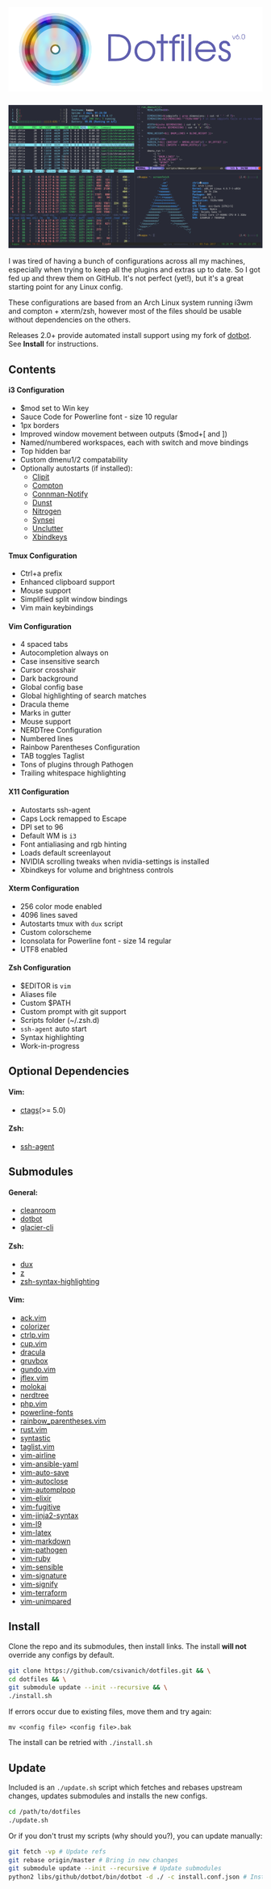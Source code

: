 ![Header](libs/images/6_0_header.png)
========

![Screenshot](libs/images/6_1.png)

I was tired of having a bunch of configurations across all my machines, especially when trying to keep all the plugins and extras up to date. So I got fed up and threw them on GitHub. It's not perfect (yet!), but it's a great starting point for any Linux config.

These configurations are based from an Arch Linux system running i3wm and compton + xterm/zsh, however most of the files should be usable without dependencies on the others.

Releases 2.0+ provide automated install support using my fork of [dotbot](https://github.com/anishathalye/dotbot). See **Install** for instructions.

Contents
-----

#### i3 Configuration

- $mod set to Win key
- Sauce Code for Powerline font - size 10 regular
- 1px borders
- Improved window movement between outputs (\$mod+\[ and \])
- Named/numbered workspaces, each with switch and move bindings
- Top hidden bar
- Custom dmenu1/2 compatability
- Optionally autostarts (if installed):
  - [Clipit](http://sourceforge.net/projects/gtkclipit/)
  - [Compton](https://github.com/chjj/compton)
  - [Connman-Notify](https://github.com/wavexx/connman-notify)
  - [Dunst](http://knopwob.org/dunst/index.html)
  - [Nitrogen](http://projects.l3ib.org/nitrogen/)
  - [Synsei](https://github.com/csivanich/synsei)
  - [Unclutter](http://ftp.x.org/contrib/utilities/unclutter-8.README)
  - [Xbindkeys](http://www.nongnu.org/xbindkeys/xbindkeys.html)

#### Tmux Configuration
 - Ctrl+a prefix
 - Enhanced clipboard support
 - Mouse support
 - Simplified split window bindings
 - Vim main keybindings

#### Vim Configuration
- 4 spaced tabs
- Autocompletion always on
- Case insensitive search
- Cursor crosshair
- Dark background
- Global config base
- Global highlighting of search matches
- Dracula theme
- Marks in gutter
- Mouse support
- NERDTree Configuration
- Numbered lines
- Rainbow Parentheses Configuration
- TAB toggles Taglist
- Tons of plugins through Pathogen
- Trailing whitespace highlighting

#### X11 Configuration

- Autostarts ssh-agent
- Caps Lock remapped to Escape
- DPI set to 96
- Default WM is `i3`
- Font antialiasing and rgb hinting
- Loads default screenlayout
- NVIDIA scrolling tweaks when nvidia-settings is installed
- Xbindkeys for volume and brightness controls

#### Xterm Configuration

- 256 color mode enabled
- 4096 lines saved
- Autostarts tmux with `dux` script
- Custom colorscheme
- Iconsolata for Powerline font - size 14 regular
- UTF8 enabled

#### Zsh Configuration

- $EDITOR is `vim`
- Aliases file
- Custom $PATH
- Custom prompt with git support
- Scripts folder (~/.zsh.d)
- `ssh-agent` auto start
- Syntax highlighting
- Work-in-progress

Optional Dependencies
-----

#### Vim:
- [ctags](http://ctags.sourceforge.net/)(>= 5.0)

#### Zsh:
- [ssh-agent](https://en.wikipedia.org/wiki/Ssh-agent)

Submodules
-----

#### General:
- [cleanroom](https://github.com/csivanich/cleanroom)
- [dotbot](https://github.com/anishathalye/dotbot)
- [glacier-cli](https://github.com/csivanich/glacier-cli)

#### Zsh:
- [dux](https://github.com/csivanich/dux)
- [z](https://github.com/rupa/z)
- [zsh-syntax-highlighting](https://github.com/zsh-users/zsh-syntax-highlighting)

#### Vim:
- [ack.vim](https://github.com/mileszs/ack.vim)
- [colorizer](https://github.com/lilydjwg/colorizer)
- [ctrlp.vim](https://github.com/kien/ctrlp.vim)
- [cup.vim](https://github.com/vim-scripts/cup.vim)
- [dracula](https://github.com/dracula/vim)
- [gruvbox](https://github.com/morhetz/gruvbox)
- [gundo.vim](https://github.com/sjl/gundo.vim/)
- [jflex.vim](jflex.de/vim.html)
- [molokai](https://github.com/tomasr/molokai)
- [nerdtree](https://github.com/scrooloose/nerdtree)
- [php.vim](https://github.com/StanAngeloff/php.vim)
- [powerline-fonts](https://github.com/Lokaltog/powerline-fonts)
- [rainbow_parentheses.vim](https://github.com/kien/rainbow_parentheses.vim)
- [rust.vim](https://github.com/wting/rust.vim)
- [syntastic](https://github.com/scrooloose/syntastic)
- [taglist.vim](https://github.com/vim-scripts/taglist.vim)
- [vim-airline](https://github.com/bling/vim-airline)
- [vim-ansible-yaml](https://github.com/vim-ansible-yaml)
- [vim-auto-save](https://github.com/vim-scripts/vim-auto-save)
- [vim-autoclose](https://github.com/Townk/vim-autoclose.git)
- [vim-automplpop](http://www.vim.org/scripts/script.php?script_id=1879)
- [vim-elixir](https://github.com/elixir-lang/vim-elixir)
- [vim-fugitive](https://github.com/tpope/vim-fugitive)
- [vim-jinja2-syntax](https://github.com/Glench/Vim-Jinja2-Syntax)
- [vim-l9](https://github.com/eparreno/vim-l9)
- [vim-latex](https://github.com/lervag/vim-latex)
- [vim-markdown](https://github.com/tpope/vim-markdown)
- [vim-pathogen](https://github.com/tpope/vim-pathogen)
- [vim-ruby](https://github.com/vim-ruby/vim-ruby)
- [vim-sensible](https://github.com/tpope/vim-sensible)
- [vim-signature](https://github.com/kshenoy/vim-signature)
- [vim-signify](https://github.com/mhinz/vim-signify)
- [vim-terraform](https://github.com/hashivim/vim-terraform)
- [vim-unimpared](https://github.com/tpope/vim-unimpaired)

Install
-----
Clone the repo and its submodules, then install links.
The install **will not** override any configs by default.

```sh
git clone https://github.com/csivanich/dotfiles.git && \
cd dotfiles && \
git submodule update --init --recursive && \
./install.sh
```

If errors occur due to existing files, move them and try again:

```
mv <config file> <config file>.bak
```

The install can be retried with `./install.sh`

Update
-----

Included is an `./update.sh` script which fetches and rebases upstream changes, updates submodules and installs the new configs.

```sh
cd /path/to/dotfiles
./update.sh
```

Or if you don't trust my scripts (why should you?), you can update manually:

```sh
git fetch -vp # Update refs
git rebase origin/master # Bring in new changes
git submodule update --init --recursive # Update submodules
python2 libs/github/dotbot/bin/dotbot -d ./ -c install.conf.json # Install/clean links
```
